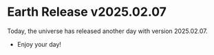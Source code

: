 # Earth Release v2025.02.07
Today, the universe has released another day with version 2025.02.07.
- Enjoy your day!
